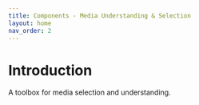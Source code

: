 ```yaml
---
title: Components - Media Understanding & Selection
layout: home
nav_order: 2
---
```



# Introduction
A toolbox for media selection and understanding.
